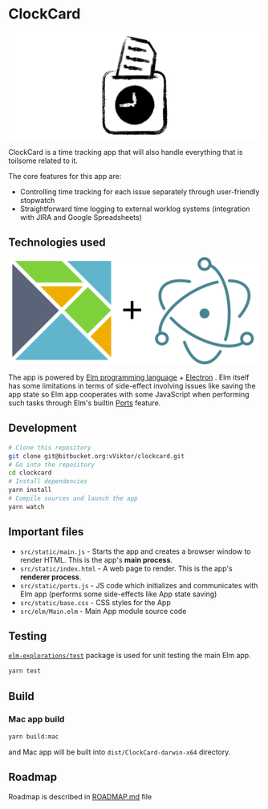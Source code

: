 # ClockCard

![ClockCard logo](logo.svg)

ClockCard is a time tracking app that will also handle everything that is toilsome related to it.

The core features for this app are:

* Controlling time tracking for each issue separately through user-friendly stopwatch
* Straightforward time logging to external worklog systems (integration with JIRA and Google Spreadsheets)

## Technologies used

![Electron logo](elm-electron-logos.svg)

The app is powered by [Elm programming language](http://elm-lang.org/) + [Electron](https://electronjs.org/) . 
Elm itself has some limitations in terms of side-effect involving issues like saving the app state so Elm app cooperates
with some JavaScript when performing such tasks through Elm's builtin [Ports](https://guide.elm-lang.org/interop/ports.html) feature.


## Development
```bash
# Clone this repository
git clone git@bitbucket.org:vViktor/clockcard.git
# Go into the repository
cd clockcard
# Install dependencies
yarn install
# Compile sources and launch the app
yarn watch
```

## Important files

- `src/static/main.js` - Starts the app and creates a browser window to render HTML. This is the app's **main process**.
- `src/static/index.html` - A web page to render. This is the app's **renderer process**.
- `src/static/ports.js` - JS code which initializes and communicates with Elm app (performs some side-effects like App state saving)
- `src/static/base.css` - CSS styles for the App
- `src/elm/Main.elm` - Main App module source code

## Testing

[`elm-explorations/test`](https://package.elm-lang.org/packages/elm-explorations/test/latest/) package is used for unit testing the main Elm app.
```bash
yarn test
```


## Build
### Mac app build
```bash
yarn build:mac
```
and Mac app will be built into `dist/ClockCard-darwin-x64` directory.

## Roadmap
Roadmap is described in [ROADMAP.md](ROADMAP.md) file